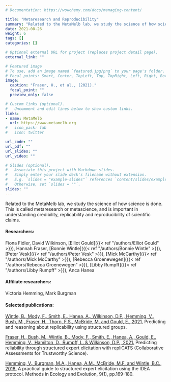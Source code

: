 ```yaml
---
# Documentation: https://wowchemy.com/docs/managing-content/

title: "Metaresearch and Reproducibility"
summary: "Related to the MetaMelb lab, we study the science of how science is done. This is called metaresearch or metascience, and is important in understanding credibility, replicability and reproducibility of scientific claims."
date: 2021-08-26
weight: 6
tags: []
categories: []

# Optional external URL for project (replaces project detail page).
external_link: ""

# Featured image
# To use, add an image named `featured.jpg/png` to your page's folder.
# Focal points: Smart, Center, TopLeft, Top, TopRight, Left, Right, BottomLeft, Bottom, BottomRight.
image:
  caption: "Fraser, H., et al., (2021)."
  focal_point: ""
  preview_only: false

# Custom links (optional).
#   Uncomment and edit lines below to show custom links.
links:
- name: MetaMelb
  url: https://www.metamelb.org
#   icon_pack: fab
#   icon: twitter

url_code: ""
url_pdf: ""
url_slides: ""
url_video: ""

# Slides (optional).
#   Associate this project with Markdown slides.
#   Simply enter your slide deck's filename without extension.
#   E.g. `slides = "example-slides"` references `content/slides/example-slides.md`.
#   Otherwise, set `slides = ""`.
slides: ""
---
```


Related to the MetaMelb lab, we study the science of how science is done. This is called metaresearch or metascience, and is important in understanding credibility, replicability and reproducibility of scientific claims.

#### Researchers:
Fiona Fidler, David Wilkinson, [Elliot Gould]({{< ref "/authors/Elliot Gould" >}}), Hannah Fraser, [Bonnie Wintle]({{< ref "/authors/Bonnie Wintle" >}}), [Peter Vesk]({{< ref "/authors/Peter Vesk" >}}), [Mick McCarthy]({{< ref "/authors/Mick McCarthy" >}}), [Rebecca Groenewegen]({{< ref "/authors/Rebecca Groenewegen" >}}), [Libby Rumpff]({{< ref "/authors/Libby Rumpff" >}}),  Anca Hanea

#### Affiliate researchers:
Victoria Hemming, Mark Burgman

#### Selected publications:
[Wintle, B., Mody, F., Smith, E., Hanea, A., Wilkinson, D.P., Hemming, V., Bush, M., Fraser, H., Thorn, F.S., McBride, M. and Gould, E., 2021.](https://doi.org/10.31222/osf.io/vtpmb) Predicting and reasoning about replicability using structured groups.

[Fraser, H., Bush, M., Wintle, B., Mody, F., Smith, E., Hanea, A., Gould, E., Hemming, V., Hamilton, D., Rumpff, L. & Wilkinson, D.P., 2021.](https://doi.org/10.31222/osf.io/2pczv) Predicting reliability through structured expert elicitation with repliCATS (Collaborative Assessments for Trustworthy Science).

[Hemming, V., Burgman, M.A., Hanea, A.M., McBride, M.F. and Wintle, B.C., 2018.](https://doi.org/10.1111/2041-210X.12857) A practical guide to structured expert elicitation using the IDEA protocol. Methods in Ecology and Evolution, 9(1), pp.169-180.

